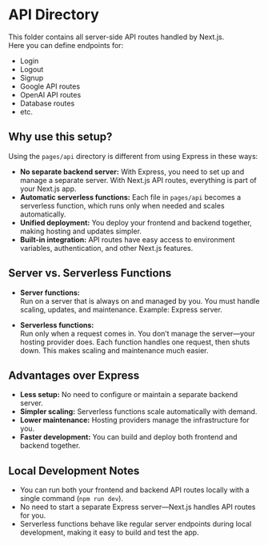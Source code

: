 # API Directory

This folder contains all server-side API routes handled by Next.js.  
Here you can define endpoints for:

- Login
- Logout
- Signup
- Google API routes
- OpenAI API routes
- Database routes
- etc.

## Why use this setup?

Using the `pages/api` directory is different from using Express in these ways:

- **No separate backend server:** With Express, you need to set up and manage a separate server. With Next.js API routes, everything is part of your Next.js app.
- **Automatic serverless functions:** Each file in `pages/api` becomes a serverless function, which runs only when needed and scales automatically.
- **Unified deployment:** You deploy your frontend and backend together, making hosting and updates simpler.
- **Built-in integration:** API routes have easy access to environment variables, authentication, and other Next.js features.

## Server vs. Serverless Functions

- **Server functions:**  
  Run on a server that is always on and managed by you. You must handle scaling, updates, and maintenance. Example: Express server.

- **Serverless functions:**  
  Run only when a request comes in. You don’t manage the server—your hosting provider does. Each function handles one request, then shuts down. This makes scaling and maintenance much easier.

## Advantages over Express

- **Less setup:** No need to configure or maintain a separate backend server.
- **Simpler scaling:** Serverless functions scale automatically with demand.
- **Lower maintenance:** Hosting providers manage the infrastructure for you.
- **Faster development:** You can build and deploy both frontend and backend together.

## Local Development Notes

- You can run both your frontend and backend API routes locally with a single command (`npm run dev`).
- No need to start a separate Express server—Next.js handles API routes for you.
- Serverless functions behave like regular server endpoints during local development, making it easy to build and test the app.